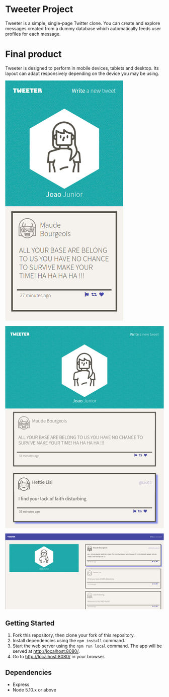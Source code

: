 # Tweeter Project

Tweeter is a simple, single-page Twitter clone. You can create and explore messages created from a dummy database which automatically feeds user profiles for each message.

# Final product

Tweeter is designed to perform in mobile devices, tablets and desktop. Its layout can adapt responsively depending on the device you may be using.

![Mobile presentation](https://github.com/jgoncalvesjr/tweeter/blob/master/docs/tweeter-mobile.png)

![Tablet presentation](https://github.com/jgoncalvesjr/tweeter/blob/master/docs/tweeter-tablet.png)

![Desktop presentation](https://github.com/jgoncalvesjr/tweeter/blob/master/docs/tweeter-desktop.png)



## Getting Started

1. Fork this repository, then clone your fork of this repository.
2. Install dependencies using the `npm install` command.
3. Start the web server using the `npm run local` command. The app will be served at <http://localhost:8080/>.
4. Go to <http://localhost:8080/> in your browser.

## Dependencies

- Express
- Node 5.10.x or above
